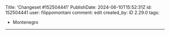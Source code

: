 Title: 'Changeset #152504441'
PublishDate: 2024-06-10T15:52:31Z
id: 152504441
user: filippomontani
comment: edit
created_by: iD 2.29.0
tags:
- Montenegro

---
